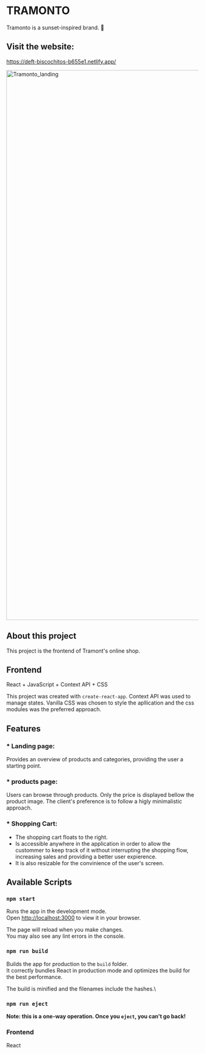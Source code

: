 # TRAMONTO
Tramonto is a sunset-inspired brand. 🌆

## Visit the website:
https://deft-biscochitos-b655e1.netlify.app/

<img width="1440" alt="Tramonto_landing" src="https://github.com/lvbn/Tramonto/assets/65773848/d2701fb3-b430-4006-b48e-29876c8f919f">

## About this project

This project is the frontend of Tramont's online shop. 

## Frontend

React + JavaScript + Context API + CSS

This project was created with `create-react-app`. Context API was used to manage states. Vanilla CSS was chosen to style the apllication and the css modules was the preferred approach.

## Features

### * Landing page:
Provides an overview of products and categories, providing the user a starting point.
### * products page: 
Users can browse through products. Only the price is displayed bellow the product image. The client's preference is to follow a higly minimalistic approach. 
### * Shopping Cart:
- The shopping cart floats to the right. 
- Is accessible anywhere in the application in order to allow the custommer to keep track of it without interrupting the shopping flow, increasing sales and providing a better user expierence. 
- It is also resizable for the convinience of the user's screen.

## Available Scripts

### `npm start`

Runs the app in the development mode.\
Open [http://localhost:3000](http://localhost:3000) to view it in your browser.

The page will reload when you make changes.\
You may also see any lint errors in the console.

### `npm run build`

Builds the app for production to the `build` folder.\
It correctly bundles React in production mode and optimizes the build for the best performance.

The build is minified and the filenames include the hashes.\

### `npm run eject`

**Note: this is a one-way operation. Once you `eject`, you can't go back!**


### Frontend

React
